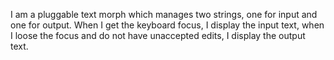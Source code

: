I am a pluggable text morph which manages two strings, one for input and one for output. When I get the keyboard focus, I display the input text, when I loose the focus and do not have unaccepted edits, I display the output text.
